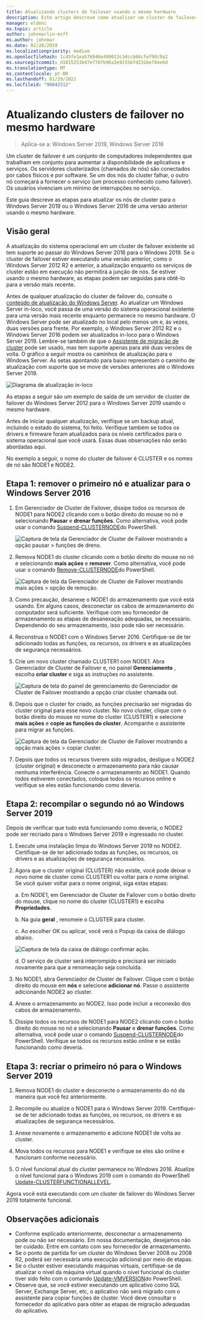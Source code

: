 ```yaml
---
title: Atualizando clusters de failover usando o mesmo hardware
description: Este artigo descreve como atualizar um cluster de failover de 2 nós usando o mesmo hardware
manager: eldenc
ms.topic: article
author: johnmarlin-msft
ms.author: johnmar
ms.date: 02/28/2019
ms.localizationpriority: medium
ms.openlocfilehash: 1c45fe1ea576946e499013c3dccb04cfef90c9a2
ms.sourcegitcommit: d1815253b47e776fb96a3e91556fd231bef8ee6d
ms.translationtype: MT
ms.contentlocale: pt-BR
ms.lasthandoff: 01/29/2021
ms.locfileid: "99042512"
---
```

# <a name="upgrading-failover-clusters-on-the-same-hardware"></a>Atualizando clusters de failover no mesmo hardware

> Aplica-se a: Windows Server 2019, Windows Server 2016

Um cluster de failover é um conjunto de computadores independentes que trabalham em conjunto para aumentar a disponibilidade de aplicativos e serviços. Os servidores clusterizados (chamados de nós) são conectados por cabos físicos e por software. Se um dos nós do cluster falhar, o outro nó começará a fornecer o serviço (um processo conhecido como failover). Os usuários vivenciam um mínimo de interrupções no serviço.

Este guia descreve as etapas para atualizar os nós de cluster para o Windows Server 2019 ou o Windows Server 2016 de uma versão anterior usando o mesmo hardware.

## <a name="overview"></a>Visão geral

A atualização do sistema operacional em um cluster de failover existente só tem suporte ao passar do Windows Server 2016 para o Windows 2019.  Se o cluster de failover estiver executando uma versão anterior, como o Windows Server 2012 R2 e anterior, a atualização enquanto os serviços de cluster estão em execução não permitirá a junção de nós.  Se estiver usando o mesmo hardware, as etapas podem ser seguidas para obtê-lo para a versão mais recente.

Antes de qualquer atualização do cluster de failover do, consulte o [conteúdo de atualização do Windows Server](../upgrade/upgrade-overview.md).  Ao atualizar um Windows Server in-loco, você passa de uma versão do sistema operacional existente para uma versão mais recente enquanto permanece no mesmo hardware. O Windows Server pode ser atualizado no local pelo menos um e, às vezes, duas versões para frente. Por exemplo, o Windows Server 2012 R2 e o Windows Server 2016 podem ser atualizados in-loco para o Windows Server 2019.  Lembre-se também de que o [Assistente de migração de cluster](https://blogs.msdn.microsoft.com/clustering/2012/06/25/how-to-move-highly-available-clustered-vms-to-windows-server-2012-with-the-cluster-migration-wizard/) pode ser usado, mas tem suporte apenas para até duas versões de volta. O gráfico a seguir mostra os caminhos de atualização para o Windows Server. As setas apontando para baixo representam o caminho de atualização com suporte que se move de versões anteriores até o Windows Server 2019.

![Diagrama de atualização in-loco](media/In-Place-Upgrade/In-Place-Upgrade-1.png)

As etapas a seguir são um exemplo de saída de um servidor de cluster de failover do Windows Server 2012 para o Windows Server 2019 usando o mesmo hardware.

Antes de iniciar qualquer atualização, verifique se um backup atual, incluindo o estado do sistema, foi feito.  Verifique também se todos os drivers e firmware foram atualizados para os níveis certificados para o sistema operacional que você usará.  Essas duas observações não serão abordadas aqui.

No exemplo a seguir, o nome do cluster de failover é CLUSTER e os nomes de nó são NODE1 e NODE2.

## <a name="step-1-evict-first-node-and-upgrade-to-windows-server-2016"></a>Etapa 1: remover o primeiro nó e atualizar para o Windows Server 2016

1. Em Gerenciador de Cluster de Failover, dissipe todos os recursos de NODE1 para NODE2 clicando com o botão direito do mouse no nó e selecionando **Pausar** e **drenar funções**.  Como alternativa, você pode usar o comando [Suspend-CLUSTERNODE](/powershell/module/failoverclusters/suspend-clusternode)do PowerShell.

    ![Captura de tela da Gerenciador de Cluster de Failover mostrando a opção pausar > funções de dreno.](media/In-Place-Upgrade/In-Place-Upgrade-2.png)

2. Remova NODE1 do cluster clicando com o botão direito do mouse no nó e selecionando **mais ações** e **remover**.  Como alternativa, você pode usar o comando [Remove-CLUSTERNODE](/powershell/module/failoverclusters/remove-clusternode)do PowerShell.

    ![Captura de tela da Gerenciador de Cluster de Failover mostrando mais ações > opção de remoção.](media/In-Place-Upgrade/In-Place-Upgrade-3.png)

3. Como precaução, desanexe o NODE1 do armazenamento que você está usando.  Em alguns casos, desconectar os cabos de armazenamento do computador será suficiente.  Verifique com seu fornecedor de armazenamento as etapas de desanexação adequadas, se necessário.  Dependendo do seu armazenamento, isso pode não ser necessário.

4. Reconstrua o NODE1 com o Windows Server 2016.  Certifique-se de ter adicionado todas as funções, os recursos, os drivers e as atualizações de segurança necessários.

5. Crie um novo cluster chamado CLUSTER1 com NODE1.  Abra Gerenciador de Cluster de Failover e, no painel **Gerenciamento** , escolha **criar cluster** e siga as instruções no assistente.

    ![Captura de tela do painel de gerenciamento do Gerenciador de Cluster de Failover mostrando a opção criar cluster chamada out.](media/In-Place-Upgrade/In-Place-Upgrade-4.png)

6. Depois que o cluster for criado, as funções precisarão ser migradas do cluster original para esse novo cluster.  No novo cluster, clique com o botão direito do mouse no nome do cluster (CLUSTER1) e selecione **mais ações** e **copie as funções do cluster**.  Acompanhe o assistente para migrar as funções.

    ![Captura de tela da Gerenciador de Cluster de Failover mostrando a opção mais ações > copiar cluster.](media/In-Place-Upgrade/In-Place-Upgrade-5.png)

7.  Depois que todos os recursos tiverem sido migrados, desligue o NODE2 (cluster original) e desconecte o armazenamento para não causar nenhuma interferência.  Conecte o armazenamento ao NODE1.  Quando todos estiverem conectados, coloque todos os recursos online e verifique se eles estão funcionando como deveria.

## <a name="step-2-rebuild-second-node-to-windows-server-2019"></a>Etapa 2: recompilar o segundo nó ao Windows Server 2019

Depois de verificar que tudo está funcionando como deveria, o NODE2 pode ser recriado para o Windows Server 2019 e ingressado no cluster.

1. Execute uma instalação limpa do Windows Server 2019 no NODE2. Certifique-se de ter adicionado todas as funções, os recursos, os drivers e as atualizações de segurança necessários.

2. Agora que o cluster original (CLUSTER) não existe, você pode deixar o novo nome de cluster como CLUSTER1 ou voltar para o nome original.  Se você quiser voltar para o nome original, siga estas etapas:

   a. Em NODE1, em Gerenciador de Cluster de Failover com o botão direito do mouse, clique no nome do cluster (CLUSTER1) e escolha **Propriedades**.

   b. Na guia **geral** , renomeie o CLUSTER para cluster.

   c. Ao escolher OK ou aplicar, você verá o Popup da caixa de diálogo abaixo.

    ![Captura de tela da caixa de diálogo confirmar ação.](media/In-Place-Upgrade/In-Place-Upgrade-6.png)

    d. O serviço de cluster será interrompido e precisará ser iniciado novamente para que a renomeação seja concluída.

3. No NODE1, abra Gerenciador de Cluster de Failover.  Clique com o botão direito do mouse em **nós** e selecione **adicionar nó**.  Passe o assistente adicionando NODE2 ao cluster.

4. Anexe o armazenamento ao NODE2. Isso pode incluir a reconexão dos cabos de armazenamento.

5. Dissipe todos os recursos de NODE1 para NODE2 clicando com o botão direito do mouse no nó e selecionando **Pausar** e **drenar funções**.  Como alternativa, você pode usar o comando [Suspend-CLUSTERNODE](/powershell/module/failoverclusters/suspend-clusternode)do PowerShell.  Verifique se todos os recursos estão online e se estão funcionando como deveria.

## <a name="step-3-rebuild-first-node-to-windows-server-2019"></a>Etapa 3: recriar o primeiro nó para o Windows Server 2019

1. Remova NODE1 do cluster e desconecte o armazenamento do nó da maneira que você fez anteriormente.

2. Recompile ou atualize o NODE1 para o Windows Server 2019.  Certifique-se de ter adicionado todas as funções, os recursos, os drivers e as atualizações de segurança necessários.

3. Anexe novamente o armazenamento e adicione NODE1 de volta ao cluster.

4. Mova todos os recursos para NODE1 e verifique se eles são online e funcionam conforme necessário.

5. O nível funcional atual do cluster permanece no Windows 2016.  Atualize o nível funcional para o Windows 2019 com o comando do PowerShell [Update-CLUSTERFUNCTIONALLEVEL](/powershell/module/failoverclusters/update-clusterfunctionallevel).

Agora você está executando com um cluster de failover do Windows Server 2019 totalmente funcional.

## <a name="additional-notes"></a>Observações adicionais

- Conforme explicado anteriormente, desconectar o armazenamento pode ou não ser necessário.  Em nossa documentação, desejamos não ter cuidado.  Entre em contato com seu fornecedor de armazenamento.
- Se o ponto de partida for um cluster do Windows Server 2008 ou 2008 R2, poderá ser necessária uma execução adicional por meio de etapas.
- Se o cluster estiver executando máquinas virtuais, certifique-se de atualizar o nível da máquina virtual quando o nível funcional do cluster tiver sido feito com o comando [Update-VMVERSION](/powershell/module/hyper-v/update-vmversion)do PowerShell.
- Observe que, se você estiver executando um aplicativo como SQL Server, Exchange Server, etc, o aplicativo não será migrado com o assistente para copiar funções de cluster.  Você deve consultar o fornecedor do aplicativo para obter as etapas de migração adequadas do aplicativo.